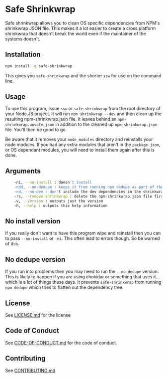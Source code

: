 # Safe Shrinkwrap

Safe shrinkwrap allows you to clean OS specific dependencies from NPM's shrinkwrap JSON file. This makes it a lot easier to create a cross platform shrinkwrap that doesn't break the world even if the maintainer of the systems doesn't.

## Installation

```sh
npm install -g safe-shrinkwrap
```

This gives you `safe-shrinkwrap` and the shorter `ssw` for use on the command line.

## Usage

To use this program, issue `ssw` or `safe-shrinkwrap` from the root directory of your Node.JS project. It will run `npm shrinkwrap --dev` and then clean up the resulting npm-shrinkwrap.json file. It leaves behind an `npm-shrinkwrap.unsafe.json` in addition to the cleaned up `npm-shrinkwrap.json` file. You'll then be good to go.

Be aware that it removes your `node_modules` directory and reinstalls your node modules. If you had any extra modules that aren't in the `package.json`, or OS dependant modules, you will need to install them again  after this is done.

## Arguments

```sh
    -ni, --no-install : doesn't install
    -ndd, --no-dedupe : keeps it from running npm dedupe as part of the process
    -nd, --no-dev : don't include the dev dependencies in the shrinkwrap file
    -rs, --remove-shrinkwrap : delete the npm-shrinkwrap.json file first
    -v, --version : outputs just the version
    -h, --help : outputs this help information
```

## No install version
If you really don't want to have this program wipe and reinstall then you can to pass `--no-install` or `-ni`. This often lead to errors though. So be warned of this.

## No dedupe version
If you run into problems then you may need to run the `--no-dedupe` version.
This is likely to happen if you are using chokidar or something that uses it...
which is a lot of things these days. It prevents `safe-shrinkwrap` from running
`npm dedupe` which tries to flatten out the dependency tree.

## License
See [LICENSE.md](LICENSE.md) for the license

## Code of Conduct
See [CODE-OF-CONDUCT.md](CODE-OF-CONDUCT.md) for the code of conduct.

## Contributing
See [CONTRIBUTING.md](CONTRIBUTING.md)
